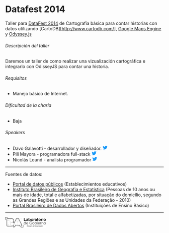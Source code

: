 Datafest 2014
================================

Taller para [DataFest 2014](http://blogs.lanacion.com.ar/datafest/) de Cartografía básica para contar historias con datos utilizando [CartoDB][http://www.cartodb.com/], [Google Maps Engine](https://mapsengine.google.com/) y [Odyssey.js](http://cartodb.github.io/odyssey.js/) 

###### Descripción del taller

Daremos un taller de como realizar una vizualización cartográfica e integrarlo con OdisseyJS para contar una historia.

###### Requisitos

* Manejo básico de Internet.

###### Dificultad de la charla

* Baja

###### Speakers

- Davo Galavotti - desarrollador y diseñador. [![Twitter](https://raw.githubusercontent.com/gcba/datafest2014/master/assets/img/logo-twitter.png)](http://twitter.com/pixelbeat)
- Pili Mayora - programadora full-stack [![Twitter](https://raw.githubusercontent.com/gcba/datafest2014/master/assets/img/logo-twitter.png)](http://twitter.com/pilimayora)
- Nicolás Lound - analista programador [![Twitter](https://raw.githubusercontent.com/gcba/datafest2014/master/assets/img/logo-twitter.png)](http://twitter.com/pinkcoso)

___
 Fuentes de datos:
 - [Portal de datos públicos](http://datospublicos.gov.ar/) (Establecimientos educativos)
 - [Instituto Brasileiro de Geografia e Estatística](http://www.censo2010.ibge.gov.br/sinopse/index.php?dados=P6&uf=00) (Pessoas de 10 anos ou mais de idade, total e alfabetizadas, por situação do domicílio, segundo as Grandes Regiões e as Unidades da Federação - 2010)
 - [Portal Brasileiro de Dados Abertos](http://dados.gov.br/dataset/instituicoes-de-ensino-basico) (Instituições de Ensino Básico) 

___
	
![Laboratorio de Gobierno Abierto](https://raw.githubusercontent.com/gcba/datafest2014/master/assets/img/logo-lab.png "Laboratorio de Gobierno Abierto") 
